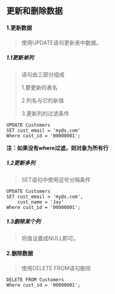 ## 更新和删除数据

#### 1.更新数据

> 使用UPDATE语句更新表中数据。

##### 1.1更新单列

>语句由三部分组成
>
>1.要更新的表名
>
>2.列名与它的新值
>
>3.更新列的过滤条件

```mysql
UPDATE Customers
SET cust_email = 'my@s.com'
Where cust_id = '00000001';
```

**注：如果没有where过滤，则对象为所有行**

##### 1.2更新多列

> SET语句中使用逗号分隔条件

```mysql
UPDATE Customers
SET cust_email = 'my@s.com',
	cust_name = 'Jay'
Where cust_id = '00000001';
```

##### 1.3删除某个列

> 将值设置成NULL即可。

#### 2.删除数据

> 使用DELETE FROM语句删除

```mysql
DELETE FROM Customers
Where cust_id = '00000001';
```



